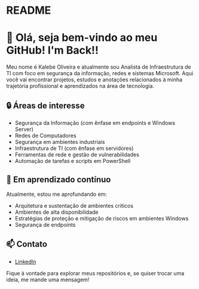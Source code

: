 # README
# 👋 Olá, seja bem-vindo ao meu GitHub! I'm Back!!

Meu nome é Kalebe Oliveira e atualmente sou Analista de Infraestrutura de TI com foco em segurança da informação, redes e sistemas Microsoft. Aqui você vai encontrar projetos, estudos e anotações relacionados à minha trajetória profissional e aprendizados na área de tecnologia.

## 🔒 Áreas de interesse
- Segurança da Informação (com ênfase em endpoints e Windows Server)
- Redes de Computadores
- Segurança em ambientes industriais
- Infraestrutura de TI (com ênfase em servidores)
- Ferramentas de rede e gestão de vulnerabilidades
- Automação de tarefas e scripts em PowerShell

## 🎯 Em aprendizado contínuo
Atualmente, estou me aprofundando em:
- Arquitetura e sustentação de ambientes críticos
- Ambientes de alta disponibilidade
- Estratégias de proteção e mitigação de riscos em ambientes Windows
- Segurança de endpoints

## 📫 Contato
- [LinkedIn](https://www.linkedin.com/in/kalebe-oliveira/)

Fique à vontade para explorar meus repositórios e, se quiser trocar uma ideia, me mande uma mensagem!
